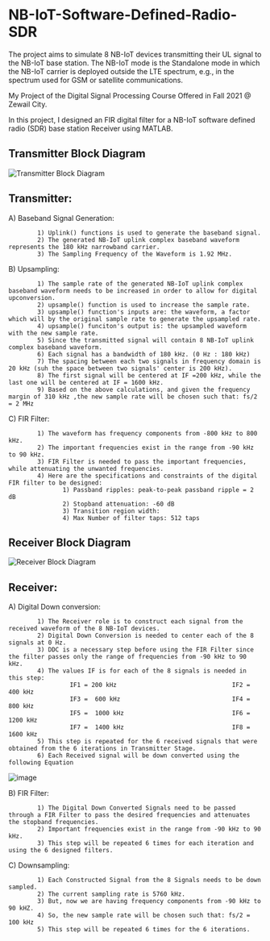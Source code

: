 # NB-IoT-Software-Defined-Radio-SDR
The project aims to simulate 8 NB-IoT devices transmitting their UL signal to the NB-IoT base station. The NB-IoT mode is the Standalone mode in which the NB-IoT carrier is deployed outside the LTE spectrum, e.g., in the spectrum used for GSM or satellite communications.


My Project of the Digital Signal Processing Course Offered in Fall 2021 @ Zewail City.

In this project, I designed an FIR digital filter for a NB-IoT software defined radio (SDR) base station Receiver using MATLAB.


## Transmitter Block Diagram <a name="Transmitter Block Diagram"></a>
![Transmitter Block Diagram](https://user-images.githubusercontent.com/58476343/220173214-f8e2fe8f-5dff-40a1-9988-98edfeac9e6b.png)



## Transmitter:
A) Baseband Signal Generation:

            1) Uplink() functions is used to generate the baseband signal.
            2) The generated NB-IoT uplink complex baseband waveform represents the 180 kHz narrowband carrier.
            3) The Sampling Frequency of the Waveform is 1.92 MHz.

B) Upsampling:

            1) The sample rate of the generated NB-IoT uplink complex baseband waveform needs to be increased in order to allow for digital upconversion.
            2) upsample() function is used to increase the sample rate. 
            3) upsample() function's inputs are: the waveform, a factor which will by the original sample rate to generate the upsampled rate.
            4) upsample() funciton's output is: the upsampled waveform with the new sample rate.
            5) Since the transmitted signal will contain 8 NB-IoT uplink complex baseband waveform.
            6) Each signal has a bandwidth of 180 kHz. (0 Hz : 180 kHz)
            7) The spacing between each two signals in frequency domain is 20 kHz (suh the space between two signals' center is 200 kHz).
            8) The first signal will be centered at IF =200 kHz, while the last one will be centered at IF = 1600 kHz.
            9) Based on the above calculations, and given the frequency margin of 310 kHz ,the new sample rate will be chosen such that: fs/2 = 2 MHz
                                                                      
C) FIR Filter:

            1) The waveform has frequency components from -800 kHz to 800 kHz. 
            2) The important frequencies exist in the range from -90 kHz to 90 kHz.
            3) FIR Filter is needed to pass the important frequencies, while attenuating the unwanted frequencies.
            4) Here are the specifications and constraints of the digital FIR filter to be designed:
                   1) Passband ripples: peak-to-peak passband ripple = 2 dB  
                   2) Stopband attenuation: -60 dB
                   3) Transition region width: 
                   4) Max Number of filter taps: 512 taps  
   





## Receiver Block Diagram <a name="Receiver Block Diagram"></a>
![Receiver Block Diagram](https://user-images.githubusercontent.com/58476343/220173238-3c739147-a904-4276-9461-36a84f1439cf.png)



## Receiver:
A) Digital Down conversion:

            1) The Receiver role is to construct each signal from the received waveform of the 8 NB-IoT devices.
            2) Digital Down Conversion is needed to center each of the 8 signals at 0 Hz.
            3) DDC is a necessary step before using the FIR Filter since the filter passes only the range of frequencies from -90 kHz to 90 kHz.
            4) The values IF is for each of the 8 signals is needed in this step:
                     IF1 = 200 kHz                                IF2 = 400 kHz
                     IF3 =  600 kHz                               IF4 = 800 kHz
                     IF5 =  1000 kHz                              IF6 = 1200 kHz
                     IF7 =  1400 kHz                              IF8 = 1600 kHz
            5) This step is repeated for the 6 received signals that were obtained from the 6 iterations in Transmitter Stage.
            6) Each Received signal will be down converted using the following Equation
![image](https://user-images.githubusercontent.com/58476343/220175013-6118c267-898e-4885-a632-0ebc739335ec.png)

B) FIR Filter:

            1) The Digital Down Converted Signals need to be passed through a FIR Filter to pass the desired frequencies and attenuates the stopband frequencies.
            2) Important frequencies exist in the range from -90 kHz to 90 kHz.
            3) This step will be repeated 6 times for each iteration and using the 6 designed filters.

C) Downsampling:

            1) Each Constructed Signal from the 8 Signals needs to be down sampled.  
            2) The current sampling rate is 5760 kHz.
            3) But, now we are having frequency components from -90 kHz to 90 kHZ.
            4) So, the new sample rate will be chosen such that: fs/2 = 100 kHz
            5) This step will be repeated 6 times for the 6 iterations.
       
